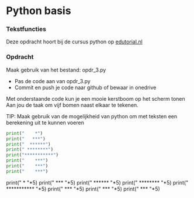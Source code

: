 # Python basis

### Tekstfuncties
Deze opdracht hoort bij de cursus python op [edutorial.nl](https://www.edutorial.nl/course/python)

### Opdracht
Maak gebruik van het bestand: opdr_3.py
* Pas de code aan van opdr_3.py
* Commit en push je code naar github of bewaar in onedrive

Met onderstaande code kun je een mooie kerstboom op het scherm tonen
Aan jou de taak om vijf bomen naast elkaar te tekenen.

TIP: Maak gebruik van de mogelijkheid van python om met teksten een berekening uit te kunnen voeren

```python
print("    *")
print("   ***")
print("  ******")
print(" ********")
print("***********")
print("    ***")
print("    ***")
print("    ***")
```

print("     *   "*5)
print("    ***  "*5)
print("   ******    "*5)
print("  ********   "*5)
print(" *********** "*5)
print("     ***     "*5)
print("     ***     "*5)
print("     ***     "*5)








